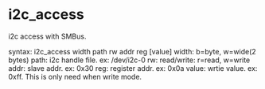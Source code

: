 # i2c_access
i2c access with SMBus.

syntax:
i2c_access width path rw addr reg [value]
	width: b=byte, w=wide(2 bytes)
	path: i2c handle file. ex: /dev/i2c-0
	rw: read/write: r=read, w=write
	addr: slave addr. ex: 0x30
	reg: register addr. ex: 0x0a
	value: wrtie value. ex: 0xff. This is only need when write mode.
